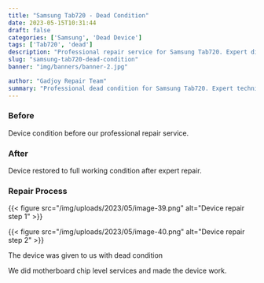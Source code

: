 ```yaml
---
title: "Samsung Tab720 - Dead Condition"
date: 2023-05-15T10:31:44
draft: false
categories: ['Samsung', 'Dead Device']
tags: ['Tab720', 'dead']
description: "Professional repair service for Samsung Tab720. Expert diagnosis and quality repairs in Bangalore."
slug: "samsung-tab720-dead-condition"
banner: "img/banners/banner-2.jpg"

author: "Gadjoy Repair Team"
summary: "Professional dead condition for Samsung Tab720. Expert technicians, quality parts, warranty included."
---
```



### Before

Device condition before our professional repair service.

### After

Device restored to full working condition after expert repair.

### Repair Process

{{< figure src="/img/uploads/2023/05/image-39.png" alt="Device repair step 1" >}}

{{< figure src="/img/uploads/2023/05/image-40.png" alt="Device repair step 2" >}}


The device was given to us with dead condition

We did motherboard chip level services and made the device work.